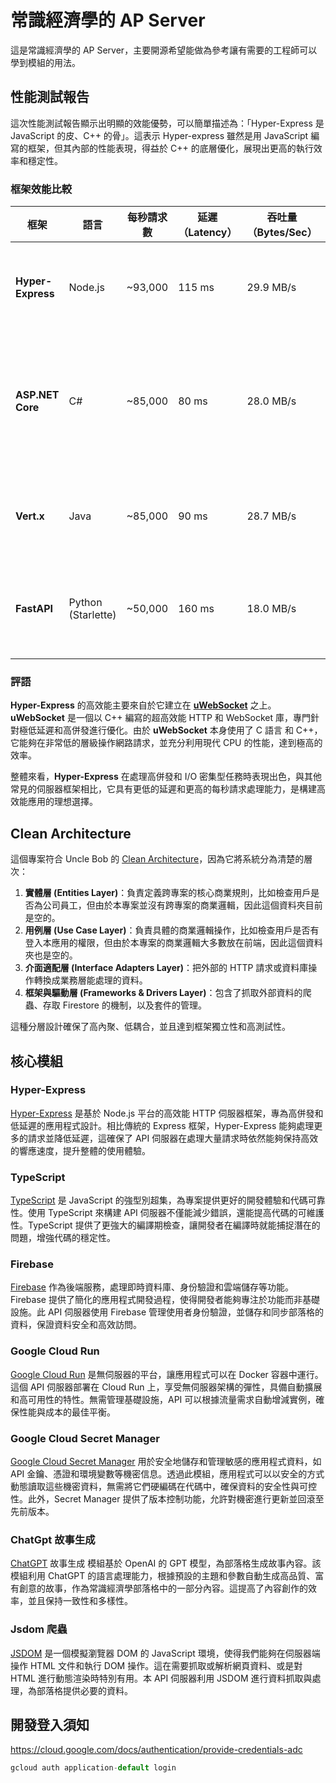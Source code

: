 # 常識經濟學的 AP Server

這是常識經濟學的 AP Server，主要開源希望能做為參考讓有需要的工程師可以學到模組的用法。

## 性能測試報告

這次性能測試報告顯示出明顯的效能優勢，可以簡單描述為：「Hyper-Express 是 JavaScript 的皮、C++ 的骨」。這表示 Hyper-express 雖然是用 JavaScript 編寫的框架，但其內部的性能表現，得益於 C++ 的底層優化，展現出更高的執行效率和穩定性。

### 框架效能比較

| 框架              | 語言                | 每秒請求數  | 延遲（Latency） | 吞吐量（Bytes/Sec）  | 適合場景                          |
| ----------------- | ------------------- | ---------- | --------------- | ------------------- | --------------------------------- |
| **Hyper-Express**  | Node.js             | ~93,000    | 115 ms          | 29.9 MB/s            | 高併發、I/O 密集型應用             |
| **ASP.NET Core**   | C#                  | ~85,000    | 80 ms           | 28.0 MB/s            | 微服務架構、企業應用，與 .NET 整合  |
| **Vert.x**         | Java                | ~85,000    | 90 ms           | 28.7 MB/s            | 高效處理並發的分散式系統           |
| **FastAPI**        | Python (Starlette)  | ~50,000    | 160 ms          | 18.0 MB/s            | 快速開發、API 驅動應用             |
         |

### 評語

**Hyper-Express** 的高效能主要來自於它建立在 [**uWebSocket**](https://github.com/uNetworking/uWebSockets) 之上。**uWebSocket** 是一個以 C++ 編寫的超高效能 HTTP 和 WebSocket 庫，專門針對極低延遲和高併發進行優化。由於 **uWebSocket** 本身使用了 C 語言 和 C++，它能夠在非常低的層級操作網路請求，並充分利用現代 CPU 的性能，達到極高的效率。

整體來看，**Hyper-Express** 在處理高併發和 I/O 密集型任務時表現出色，與其他常見的伺服器框架相比，它具有更低的延遲和更高的每秒請求處理能力，是構建高效能應用的理想選擇。

## Clean Architecture

這個專案符合 Uncle Bob 的 [Clean Architecture](https://blog.cleancoder.com/uncle-bob/2012/08/13/the-clean-architecture.html)，因為它將系統分為清楚的層次：

1. **實體層 (Entities Layer)**：負責定義跨專案的核心商業規則，比如檢查用戶是否為公司員工，但由於本專案並沒有跨專案的商業邏輯，因此這個資料夾目前是空的。
2. **用例層 (Use Case Layer)**：負責具體的商業邏輯操作，比如檢查用戶是否有登入本應用的權限，但由於本專案的商業邏輯大多數放在前端，因此這個資料夾也是空的。
3. **介面適配層 (Interface Adapters Layer)**：把外部的 HTTP 請求或資料庫操作轉換成業務層能處理的資料。
4. **框架與驅動層 (Frameworks & Drivers Layer)**：包含了抓取外部資料的爬蟲、存取 Firestore 的機制，以及套件的管理。

這種分層設計確保了高內聚、低耦合，並且達到框架獨立性和高測試性。

## 核心模組

### Hyper-Express

[Hyper-Express](https://github.com/kartikk221/hyper-express) 是基於 Node.js 平台的高效能 HTTP 伺服器框架，專為高併發和低延遲的應用程式設計。相比傳統的 Express 框架，Hyper-Express 能夠處理更多的請求並降低延遲，這確保了 API 伺服器在處理大量請求時依然能夠保持高效的響應速度，提升整體的使用體驗。

### TypeScript

[TypeScript](https://www.typescriptlang.org/) 是 JavaScript 的強型別超集，為專案提供更好的開發體驗和代碼可靠性。使用 TypeScript 來構建 API 伺服器不僅能減少錯誤，還能提高代碼的可維護性。TypeScript 提供了更強大的編譯期檢查，讓開發者在編譯時就能捕捉潛在的問題，增強代碼的穩定性。

### Firebase

[Firebase](https://firebase.google.com/docs/admin/setup) 作為後端服務，處理即時資料庫、身份驗證和雲端儲存等功能。Firebase 提供了簡化的應用程式開發過程，使得開發者能夠專注於功能而非基礎設施。此 API 伺服器使用 Firebase 管理使用者身份驗證，並儲存和同步部落格的資料，保證資料安全和高效訪問。

### Google Cloud Run

[Google Cloud Run](https://cloud.google.com/run?hl=en) 是無伺服器的平台，讓應用程式可以在 Docker 容器中運行。這個 API 伺服器部署在 Cloud Run 上，享受無伺服器架構的彈性，具備自動擴展和高可用性的特性。無需管理基礎設施，API 可以根據流量需求自動增減實例，確保性能與成本的最佳平衡。

### Google Cloud Secret Manager

[Google Cloud Secret Manager](https://cloud.google.com/security/products/secret-manager?hl=en) 用於安全地儲存和管理敏感的應用程式資料，如 API 金鑰、憑證和環境變數等機密信息。透過此模組，應用程式可以以安全的方式動態讀取這些機密資料，無需將它們硬編碼在代碼中，確保資料的安全性與可控性。此外，Secret Manager 提供了版本控制功能，允許對機密進行更新並回滾至先前版本。

### ChatGpt 故事生成

[ChatGPT](https://www.npmjs.com/package/chatgpt) 故事生成 模組基於 OpenAI 的 GPT 模型，為部落格生成故事內容。該模組利用 ChatGPT 的語言處理能力，根據預設的主題和參數自動生成高品質、富有創意的故事，作為常識經濟學部落格中的一部分內容。這提高了內容創作的效率，並且保持一致性和多樣性。

### Jsdom 爬蟲

[JSDOM](https://github.com/jsdom/jsdom) 是一個模擬瀏覽器 DOM 的 JavaScript 環境，使得我們能夠在伺服器端操作 HTML 文件和執行 DOM 操作。這在需要抓取或解析網頁資料、或是對 HTML 進行動態渲染時特別有用。本 API 伺服器利用 JSDOM 進行資料抓取與處理，為部落格提供必要的資料。

## 開發登入須知

<https://cloud.google.com/docs/authentication/provide-credentials-adc>

```js
gcloud auth application-default login
```